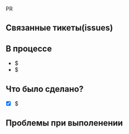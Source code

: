 PR
## Связанные тикеты(issues)

<!-- #номер_тикета -->

## В процессе

* $
* $

## Что было сделано?

* [x] $

## Проблемы при выполенении

<!-- Пишешь когда, столкнулся с проблемой -->
